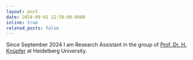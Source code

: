 ```yaml
---
layout: post
date: 2024-09-01 12:59:00-0400
inline: true
related_posts: false
---
```


Since September 2024 I am Research Assistant in the group of <a href="https://www.uni-heidelberg.de/math/knuepfer/" target="_blank">Prof. Dr. H. Knüpfer</a> at Heidelberg University.
